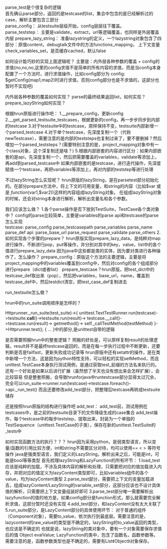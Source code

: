 parse_test是个很复杂的逻辑  
首先确认parse部分，返回的是testcase的list，集合中包含的是已经解析过的case，解析主要包含三部分  
parse_config：  从testsuite层级开始，config层层往下覆盖。  
parse_teststep： 主要是validate，extract，url等逻辑覆盖，也同样是外层覆盖内层
prepare_lazy_string： 准备lazystring的定义，一个lazystring对象包含了四部分：原值content，debugtalk文件中的方法functions_mapping，
上下文变量check_variables_set，是否缓存cached，默认false

                        

如何设计能巧妙的实现上面逻辑呢？
主要是：内外层各种参数的覆盖  +  config的求值(no,no,no,这里的config求值不是简单的所有内容的求值，而是当config本身配置了一个方法时，进行求值操作，比如config部分为
config: $getConfig(map1,map2)时进行求值，否则config部分也是不求值的，这部分也暂时不实现吧)

内外层各种参数的覆盖如何实现？
parse的最终结果返回list，如何实现？
prepare_lazyString如何实现？

根据hrun原版进行操作吧：
1.__prepare_config，更新config
2.__get_parsed_testsuite_testcases，根据更新的config，再一步步同步到内部的testcase
3.对于testsuite中的testcase，原样保持不变，testsuite内部新增一个parsed_testcase
4.对于单个testcase，先深度复制一个（代称 newTestcase），需要注意的是内部的teststeps也复制过来了，要不要删掉？然后增加一个parsed_teststeps？(需要特别注意的是，project_mapping对象中有一个class对象，这个深复制还是啥？)
5.根据内部嵌套的内容进行区分：如果内部嵌套的是api，先深度复制一个，然后把需要覆盖的variables，validate等添加上，再add到parsed_testcase中
如果内部嵌套的是testcase，进行迭代操作，先深度赋值一个testcase，再把variables等添加上，再对内部的teststep等进行处理

不过lazyString怎么实现呢？
hrun原版的lazyString，是在parsetest部分初始化的。在部分prepare方法中，将上下文的可用变量，和string的内容（比如$var 或是 $function($var1,$var2))这样的内容组成lazyString对象。
在组成lazyString对象的时候，还会对string本身进行解析，解析出变量名和各个参数。  

我们应该怎么做？
1.各个parse操作是否下放到TestSuite，TestCase各个类对象中？
config的parse比较简单，主要是variables的parse
api和testcase的parse怎么实现  
testcase: parse_config  parse_testcasepath  parse_variables  parse_name  parse_def
api:   parse_base_url parse_request parse_validate parse_others
2.如何实现各个步骤的prepare？
hrun原版实现prepare_lazy_data，是纯粹对map进行操作，不断进行pop，put等操作，并分别对其中的key，value，list中的各个值进行prepare_lazy_data
因为java中这些都是类的实体，因为要对类进行各种操作了，怎么操作？
prepare_config：原版这个方法的主要逻辑，主要是将project_mapping中的variables覆盖到config中，然后对config的各个组成部分进行prepare（dict或者list）
prepare_testcase？hrun原版，把test_dict中的testcase_def取出来（pop），然后把variables，base_url，name，覆盖到testcase_def中，然后testdict清空，把test_case_def复制进去


run_testsuite怎么做？

hrun中的run_suite调用顺序是怎样的？  

Httprunner._run_suite(test_suite)->{ unittest.TextTestRunner.run(testcase)->testsuite.__call__()->testsuite.run(result)->
testcase.__call()->testcase.run(result)-> getmethod()-> self._callTestMethod(testMethod) }->Httprunner.test();
{ ... }中的部分,是unittest自带的逻辑  

是否需要照搬hrun中的整套逻辑？
照搬的好处是，可以原样复制result的处理逻辑，result并不是最终testcase返回的，而是在每一步执行过程中不断更新，还要判断是否是failfast，更新失败成功记录等
hrun原版中还有setattr的操作，是在类中新增一个方法，这是因为python特性支持，可以轻松的实现setMethod，而且unittest.TestCase本身执行测试用例，是通过获取test_前缀的方法名来执行的。
还有一个好处是如果以后进行扩展（虽然想了半天也没有想出来会怎样扩展），会比较容易
但是整套照搬，会导致hrunforjava中runtestcase部分显得太过冗余，完全可以run_suite->runner.run(testcase)->testcase.foreach()->api._run_test()
而且还要修改add_test部分，把整理后testcase再转成testsuite储存

还是按照hrun原版的结构进行操作吧
add_test：
add_test前，测试用例在testcases中，是之前的testsuite目录下的文件降级生成的case集合
add_test操作，每个testcase中的每步teststep，提取出来，封装为一个单独的TestSequence（unittest.TestCase的子类），保存在新的unittest.TestSuite的_tests中

如何实现函数方法的执行？？？
hrun因为采用python，是弱类型语言，所以变量/函数的引用比较方便，int和string不需要区分对待，均可以使用== < > 等符号操作
java是强类型语言，我们定义的LazyString，解析出来之后，可能是int，可能是bool等等类型
首先梳理lazyString和LazyFunction的所有环节：
1.load_test应该是纯粹的加载，不涉及具体内容的解析和处理，只需要把对应的值加载进入内存，并把对应的值定义为lazyContent类型即可，比如variables组件的各个value，均为lazyContent类型
2.parse_test部分，需要把上下文的变量加载进去，组成lazyContent/LazyString的variable_set部分，这部分应该也不设计具体值的解析，只需要把上下文变量组装好即可
3.parse_test部分唯一需要解析出lazyfunction的值的地方是，如果config部分是function形式，那么就需要完全解析求值，这部分暂时还没有实现
4.add_test部分，和lazyContent没有太大关联了
5.run_suite部分，是LazyContent部分的具体使用环节：
    对于普通的组件（Component对象），需要to_value，依次执行到最底层。需要注意的是，lazycontent的raw_value的类型是不确定的，lazyString的to_value返回的类型，也应该是不确定的
    也就是说，lazyString的类对象中，要有一个对象需要保存求值后的值 Object evalValue;
    LazyFunction的类中，包含了函数名，函数参数等。需要注意的是，函数参数类型也是不确定的，需要有List《Object》对象保存。

    
    



  



  
  
  
  
  
  
  
  
  
  
  
  
  
  
  
  
  